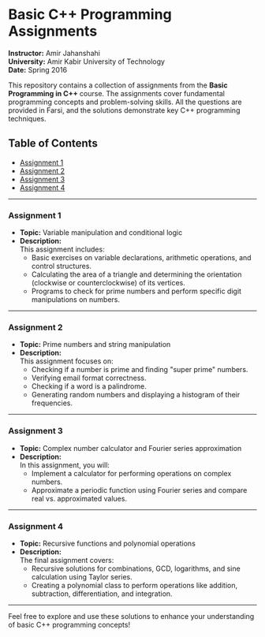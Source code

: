 # Basic C++ Programming Assignments  

**Instructor:** Amir Jahanshahi  
**University:** Amir Kabir University of Technology  
**Date:** Spring 2016  

This repository contains a collection of assignments from the **Basic Programming in C++** course. The assignments cover fundamental programming concepts and problem-solving skills. All the questions are provided in Farsi, and the solutions demonstrate key C++ programming techniques.

## Table of Contents
- [Assignment 1](#assignment-1)
- [Assignment 2](#assignment-2)
- [Assignment 3](#assignment-3)
- [Assignment 4](#assignment-4)

---

### Assignment 1
- **Topic:** Variable manipulation and conditional logic
- **Description:**  
  This assignment includes:
  - Basic exercises on variable declarations, arithmetic operations, and control structures.
  - Calculating the area of a triangle and determining the orientation (clockwise or counterclockwise) of its vertices.
  - Programs to check for prime numbers and perform specific digit manipulations on numbers.
  
  

---

### Assignment 2
- **Topic:** Prime numbers and string manipulation
- **Description:**  
  This assignment focuses on:
  - Checking if a number is prime and finding "super prime" numbers.
  - Verifying email format correctness.
  - Checking if a word is a palindrome.
  - Generating random numbers and displaying a histogram of their frequencies.
  
 

---

### Assignment 3
- **Topic:** Complex number calculator and Fourier series approximation
- **Description:**  
  In this assignment, you will:
  - Implement a calculator for performing operations on complex numbers.
  - Approximate a periodic function using Fourier series and compare real vs. approximated values.
  
  

---

### Assignment 4
- **Topic:** Recursive functions and polynomial operations
- **Description:**  
  The final assignment covers:
  - Recursive solutions for combinations, GCD, logarithms, and sine calculation using Taylor series.
  - Creating a polynomial class to perform operations like addition, subtraction, differentiation, and integration.
  


---

Feel free to explore and use these solutions to enhance your understanding of basic C++ programming concepts!
